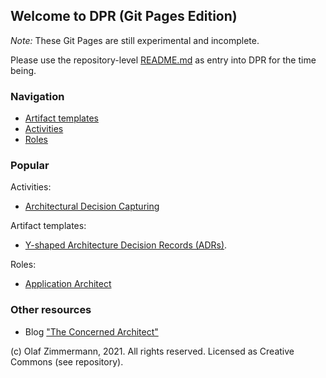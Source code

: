 ## Welcome to DPR (Git Pages Edition)

*Note:* These Git Pages are still experimental and incomplete. 

Please use the repository-level [README.md](https://github.com/socadk/design-practice-repository/blob/master/README.md) as entry into DPR for the time being.

### Navigation

* [Artifact templates](./artifact-templates/README.md) 
* [Activities](./activities/README.md)
* [Roles](./roles/README.md)

### Popular

Activities:

* [Architectural Decision Capturing](activities/DPR-ArchitecturalDecisionCapturing.md)
<!-- * [Stepwise Service Design](activities/SDPR-StepwiseServiceDesign.md) practice. -->

Artifact templates:

* [Y-shaped Architecture Decision Records (ADRs)](artifact-templates/DPR-ArchitecturalDecisionRecordYForm.md).

Roles:

* [Application Architect](roles/DPR-ApplicationArchitectRole.md)

### Other resources

* Blog ["The Concerned Architect"](https://ozimmer.ch/blog/)

(c) Olaf Zimmermann, 2021. All rights reserved. Licensed as Creative Commons (see repository). 